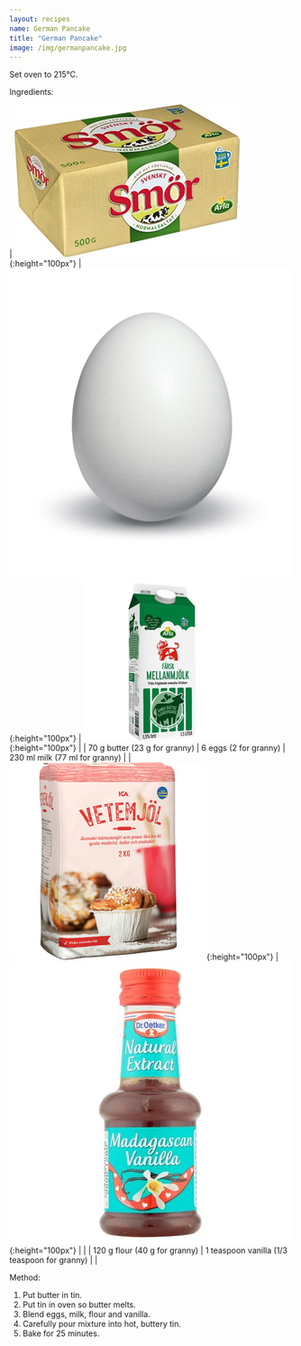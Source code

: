 ```yaml
---
layout: recipes
name: German Pancake
title: "German Pancake"
image: /img/germanpancake.jpg
---
```


Set oven to 215°C.

Ingredients:

| ![Butter](/img/butter.jpg){:height="100px"} | ![Egg](/img/egg.jpg){:height="100px"} | ![Milk](/img/milk.jpg){:height="100px"} |
| 70 g butter (23 g for granny) | 6 eggs (2 for granny) | 230 ml milk (77 ml for granny) |
| ![Flour](/img/flour.jpg){:height="100px"} | ![Vanilla](/img/vanilla.jpg){:height="100px"} | |
| 120 g flour (40 g for granny) | 1 teaspoon vanilla (1/3 teaspoon for granny) | |

Method:
1. Put butter in tin.
2. Put tin in oven so butter melts.
3. Blend eggs, milk, flour and vanilla.
4. Carefully pour mixture into hot, buttery tin.
7. Bake for 25 minutes.
